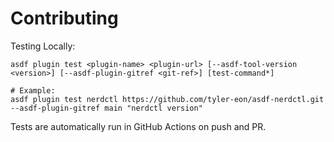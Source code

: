 # Contributing

Testing Locally:

```shell
asdf plugin test <plugin-name> <plugin-url> [--asdf-tool-version <version>] [--asdf-plugin-gitref <git-ref>] [test-command*]

# Example:
asdf plugin test nerdctl https://github.com/tyler-eon/asdf-nerdctl.git --asdf-plugin-gitref main "nerdctl version"
```

Tests are automatically run in GitHub Actions on push and PR.
